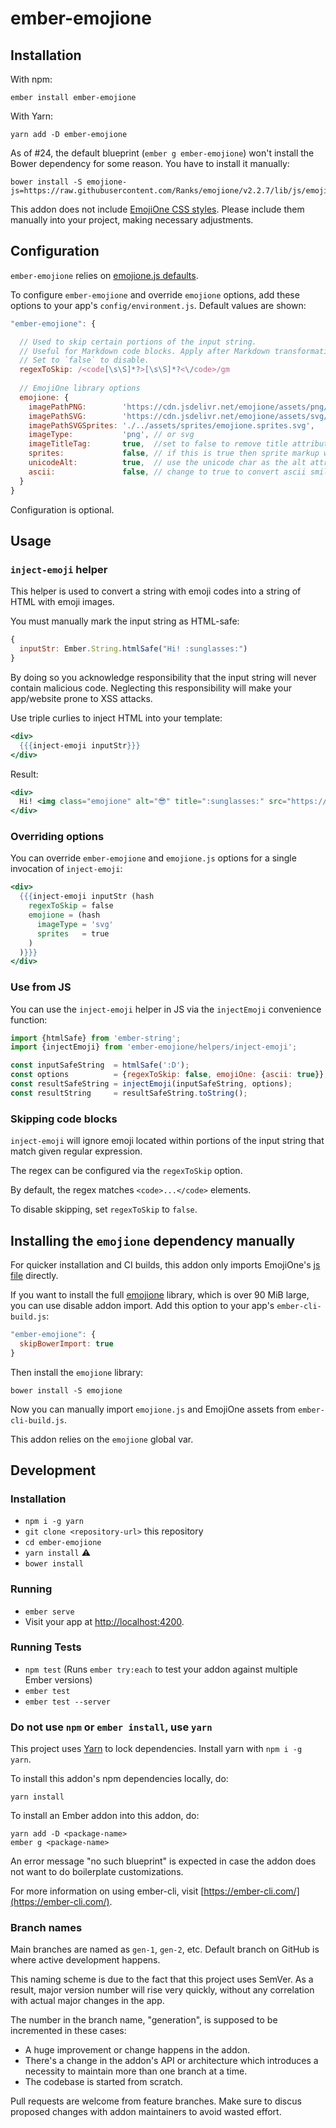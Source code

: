 # ember-emojione

## Installation

With npm:

    ember install ember-emojione
    
With Yarn:

    yarn add -D ember-emojione

As of #24, the default blueprint (`ember g ember-emojione`) won't install the Bower dependency for some reason. You have to install it manually:

    bower install -S emojione-js=https://raw.githubusercontent.com/Ranks/emojione/v2.2.7/lib/js/emojione.js

This addon does not include [EmojiOne CSS styles](https://github.com/Ranks/emojione/blob/master/assets/css/emojione.css). Please include them manually into your project, making necessary adjustments.



## Configuration

`ember-emojione` relies on [emojione.js defaults](https://github.com/Ranks/emojione/blob/v2.2.7/lib/js/emojione.js#L150-L157).

To configure `ember-emojione` and override `emojione` options, add these options to your app's `config/environment.js`. Default values are shown:

```js
"ember-emojione": {

  // Used to skip certain portions of the input string.
  // Useful for Markdown code blocks. Apply after Markdown transformation.
  // Set to `false` to disable.
  regexToSkip: /<code[\s\S]*?>[\s\S]*?<\/code>/gm
  
  // EmojiOne library options
  emojione: {
    imagePathPNG:        'https://cdn.jsdelivr.net/emojione/assets/png/',
    imagePathSVG:        'https://cdn.jsdelivr.net/emojione/assets/svg/',
    imagePathSVGSprites: './../assets/sprites/emojione.sprites.svg',
    imageType:           'png', // or svg
    imageTitleTag:       true,  //set to false to remove title attribute from img tag
    sprites:             false, // if this is true then sprite markup will be used (if SVG image type is set then you must include the SVG sprite file locally)
    unicodeAlt:          true,  // use the unicode char as the alt attribute (makes copy and pasting the resulting text better)
    ascii:               false, // change to true to convert ascii smileys
  }
}
```

Configuration is optional.



## Usage

### `inject-emoji` helper

This helper is used to convert a string with emoji codes into a string of HTML with emoji images.

You must manually mark the input string as HTML-safe:

```js
{
  inputStr: Ember.String.htmlSafe("Hi! :sunglasses:")
}
```

By doing so you acknowledge responsibility that the input string will never contain malicious code. Neglecting this responsibility will make your app/website prone to XSS attacks.

Use triple curlies to inject HTML into your template:

```handlebars
<div>
  {{{inject-emoji inputStr}}}
</div>
```

Result:

```handlebars
<div>
  Hi! <img class="emojione" alt="😎" title=":sunglasses:" src="https://cdn.jsdelivr.net/emojione/assets/png/1f60e.png?v=2.2.7"/>
</div>
```



### Overriding options

You can override `ember-emojione` and `emojione.js` options for a single invocation of `inject-emoji`:

```hbs
<div>
  {{{inject-emoji inputStr (hash
    regexToSkip = false
    emojione = (hash
      imageType = 'svg'
      sprites   = true
    )
  )}}}
</div>
```



### Use from JS

You can use the `inject-emoji` helper in JS via the `injectEmoji` convenience function:

```js
import {htmlSafe} from 'ember-string';
import {injectEmoji} from 'ember-emojione/helpers/inject-emoji';

const inputSafeString  = htmlSafe(':D');
const options          = {regexToSkip: false, emojiOne: {ascii: true}};
const resultSafeString = injectEmoji(inputSafeString, options);
const resultString     = resultSafeString.toString();
```


### Skipping code blocks

`inject-emoji` will ignore emoji located within portions of the input string that match given regular expression.

The regex can be configured via the `regexToSkip` option.

By default, the regex matches `<code>...</code>` elements.

To disable skipping, set `regexToSkip` to `false`.



## Installing the `emojione` dependency manually

For quicker installation and CI builds, this addon only imports EmojiOne's [js file](https://github.com/Ranks/emojione/blob/master/lib/js/emojione.js) directly.

If you want to install the full [emojione](https://github.com/Ranks/emojione) library, which is over 90 MiB large, you can use disable addon import. Add this option to your app's `ember-cli-build.js`:

```js
"ember-emojione": {
  skipBowerImport: true
}
```

Then install the `emojione` library:

    bower install -S emojione

Now you can manually import `emojione.js` and EmojiOne assets from `ember-cli-build.js`.

This addon relies on the `emojione` global var.



## Development

### Installation

* `npm i -g yarn`
* `git clone <repository-url>` this repository
* `cd ember-emojione`
* `yarn install` :warning:
* `bower install`



### Running

* `ember serve`
* Visit your app at [http://localhost:4200](http://localhost:4200).



### Running Tests

* `npm test` (Runs `ember try:each` to test your addon against multiple Ember versions)
* `ember test`
* `ember test --server`



### Do not use `npm` or `ember install`, use `yarn`

This project uses [Yarn](https://yarnpkg.com/) to lock dependencies. Install yarn with `npm i -g yarn`.

To install this addon's npm dependencies locally, do:

    yarn install

To install an Ember addon into this addon, do:

    yarn add -D <package-name>
    ember g <package-name>

An error message "no such blueprint" is expected in case the addon does not want to do boilerplate customizations.

For more information on using ember-cli, visit [https://ember-cli.com/](https://ember-cli.com/).



### Branch names

Main branches are named as `gen-1`, `gen-2`, etc. Default branch on GitHub is where active development happens.

This naming scheme is due to the fact that this project uses SemVer. As a result, major version number will rise very quickly, without any correlation with actual major changes in the app.

The number in the branch name, "generation", is supposed to be incremented in these cases:
* A huge improvement or change happens in the addon.
* There's a change in the addon's API or architecture which introduces a necessity to maintain more than one branch at a time.
* The codebase is started from scratch.

Pull requests are welcome from feature branches. Make sure to discus proposed changes with addon maintainers to avoid wasted effort.
